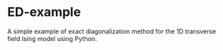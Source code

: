 # ED-example
A simple example of exact diagonalization method for the 1D transverse field Ising model using Python.
